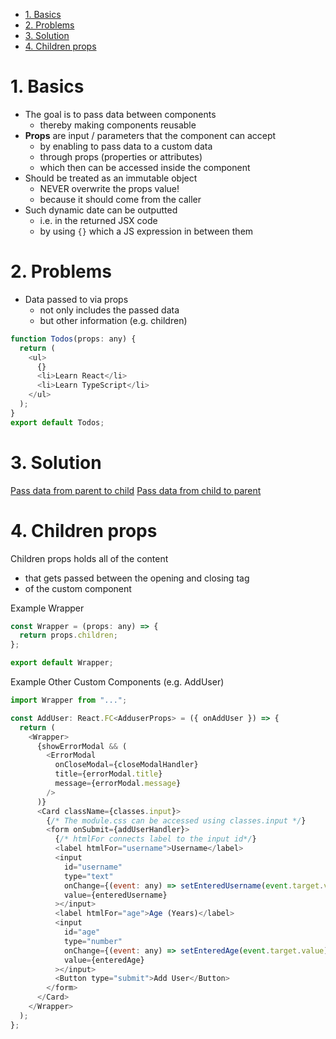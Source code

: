 - [1. Basics](#1-basics)
- [2. Problems](#2-problems)
- [3. Solution](#3-solution)
- [4. Children props](#4-children-props)

# 1. Basics

- The goal is to pass data between components
  - thereby making components reusable
- **Props** are input / parameters that the component can accept
  - by enabling to pass data to a custom data
  - through props (properties or attributes)
  - which then can be accessed inside the component
- Should be treated as an immutable object
  - NEVER overwrite the props value!
  - because it should come from the caller
- Such dynamic date can be outputted
  - i.e. in the returned JSX code
  - by using `{}` which a JS expression in between them

# 2. Problems

- Data passed to via props
  - not only includes the passed data
  - but other information (e.g. children)

```javascript
function Todos(props: any) {
  return (
    <ul>
      {}
      <li>Learn React</li>
      <li>Learn TypeScript</li>
    </ul>
  );
}
export default Todos;
```

# 3. Solution

[Pass data from parent to child](./props-parent-to-child.md)
[Pass data from child to parent](./props-child-to-parent.md)

# 4. Children props

Children props holds all of the content

- that gets passed between the opening and closing tag
- of the custom component

Example Wrapper

```javascript
const Wrapper = (props: any) => {
  return props.children;
};

export default Wrapper;
```

Example Other Custom Components (e.g. AddUser)

```javascript
import Wrapper from "...";

const AddUser: React.FC<AdduserProps> = ({ onAddUser }) => {
  return (
    <Wrapper>
      {showErrorModal && (
        <ErrorModal
          onCloseModal={closeModalHandler}
          title={errorModal.title}
          message={errorModal.message}
        />
      )}
      <Card className={classes.input}>
        {/* The module.css can be accessed using classes.input */}
        <form onSubmit={addUserHandler}>
          {/* htmlFor connects label to the input id*/}
          <label htmlFor="username">Username</label>
          <input
            id="username"
            type="text"
            onChange={(event: any) => setEnteredUsername(event.target.value)}
            value={enteredUsername}
          ></input>
          <label htmlFor="age">Age (Years)</label>
          <input
            id="age"
            type="number"
            onChange={(event: any) => setEnteredAge(event.target.value)}
            value={enteredAge}
          ></input>
          <Button type="submit">Add User</Button>
        </form>
      </Card>
    </Wrapper>
  );
};
```
